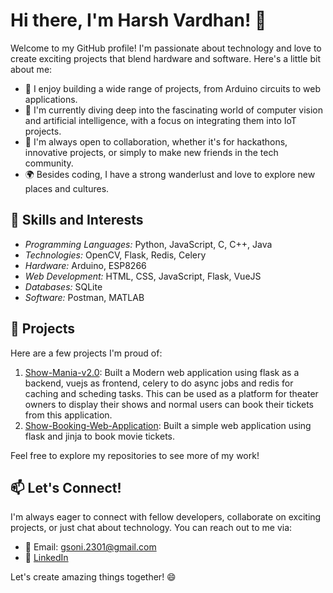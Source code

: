 # Hi there, I'm Harsh Vardhan! 👋

Welcome to my GitHub profile! I'm passionate about technology and love to create exciting projects that blend hardware and software. Here's a little bit about me:

- 🔭 I enjoy building a wide range of projects, from Arduino circuits to web applications.
- 🌱 I'm currently diving deep into the fascinating world of computer vision and artificial intelligence, with a focus on integrating them into IoT projects.
- 👯 I'm always open to collaboration, whether it's for hackathons, innovative projects, or simply to make new friends in the tech community.
- 🌍 Besides coding, I have a strong wanderlust and love to explore new places and cultures.

## 💼 Skills and Interests

- *Programming Languages:* Python, JavaScript, C, C++, Java
- *Technologies:* OpenCV, Flask, Redis, Celery
- *Hardware:* Arduino, ESP8266
- *Web Development:* HTML, CSS, JavaScript, Flask, VueJS
- *Databases:* SQLite
- *Software:* Postman, MATLAB

## 🚀 Projects

Here are a few projects I'm proud of:

1. [Show-Mania-v2.0](https://github.com//Show-Mania-v2.0.git): Built a Modern web application using flask as a backend, vuejs as frontend, celery to do async jobs and redis for caching and scheding tasks. This can be used as a platform for theater owners to display their shows and normal users can book their tickets from this application.
2. [Show-Booking-Web-Application](https://github.com//Show-Booking-Web-Application.git): Built a simple web application using flask and jinja to book movie tickets.

  
Feel free to explore my repositories to see more of my work!

## 📫 Let's Connect!

I'm always eager to connect with fellow developers, collaborate on exciting projects, or just chat about technology. You can reach out to me via:

- 📧 Email: gsoni.2301@gmail.com
- 💬 [LinkedIn](https://www.linkedin.com/in/harshvardhankumawatofficial/)


Let's create amazing things together! 😄
